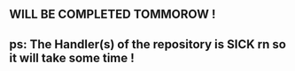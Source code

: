 ## WILL BE COMPLETED TOMMOROW !

## ps: The Handler(s) of the repository is SICK rn so it will take some time !
